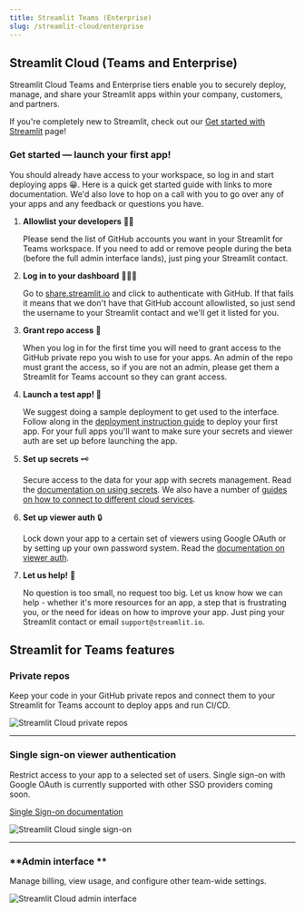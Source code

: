 ```yaml
---
title: Streamlit Teams (Enterprise)
slug: /streamlit-cloud/enterprise
---
```


## Streamlit Cloud (Teams and Enterprise)

Streamlit Cloud Teams and Enterprise tiers enable you to securely deploy, manage, and share your Streamlit apps within your company, customers, and partners.

<Note>

If you're completely new to Streamlit, check out our [Get started with Streamlit](/library/get-started) page!

</Note>

### Get started — launch your first app!

You should already have access to your workspace, so log in and start deploying apps 😁. Here is a quick get started guide with links to more documentation. We'd also love to hop on a call with you to go over any of your apps and any feedback or questions you have.

1. **Allowlist your developers** 👷‍♀️

    Please send the list of GitHub accounts you want in your Streamlit for Teams workspace. If you need to add or remove people during the beta (before the full admin interface lands), just ping your Streamlit contact.

2. **Log in to your dashboard** 👩🏻‍💻

    Go to [share.streamlit.io](https://share.streamlit.io/) and click to authenticate with GitHub. If that fails it means that we don't have that GitHub account allowlisted, so just send the username to your Streamlit contact and we'll get it listed for you.

3. **Grant repo access** 👑

    When you log in for the first time you will need to grant access to the GitHub private repo you wish to use for your apps. An admin of the repo must grant the access, so if you are not an admin, please get them a Streamlit for Teams account so they can grant access.

4. **Launch a test app! 🎈**

    We suggest doing a sample deployment to get used to the interface. Follow along in the [deployment instruction guide](/streamlit-cloud/community) to deploy your first app. For your full apps you'll want to make sure your secrets and viewer auth are set up before launching the app.

5. **Set up secrets** 🗝

    Secure access to the data for your app with secrets management. Read the [documentation on using secrets](/streamlit-cloud/community#secrets-management). We also have a number of [guides on how to connect to different cloud services](/knowledge-base/tutorials/databases).

6. **Set up viewer auth** 🔒

    Lock down your app to a certain set of viewers using Google OAuth or by setting up your own password system. Read the [documentation on viewer auth](/streamlit-cloud/enterprise/single-sign-on-sso).

7. **Let us help!** 🙌

    No question is too small, no request too big. Let us know how we can help - whether it's more resources for an app, a step that is frustrating you, or the need for ideas on how to improve your app. Just ping your Streamlit contact or email `support@streamlit.io`.






## Streamlit for Teams features

### Private repos

Keep your code in your GitHub private repos and connect them to your Streamlit for Teams account to deploy apps and run CI/CD.

![Streamlit Cloud private repos](/images/private_repos.png)

---

### Single sign-on viewer authentication

Restrict access to your app to a selected set of users. Single sign-on with Google OAuth is currently supported with other SSO providers coming soon.

[Single Sign-on documentation](/streamlit-cloud/enterprise/single-sign-on-sso)

![Streamlit Cloud single sign-on](/images/sso.png)

---
### **Admin interface **

Manage billing, view usage, and configure other team-wide settings.

![Streamlit Cloud admin interface](/images/admin_interface.png)